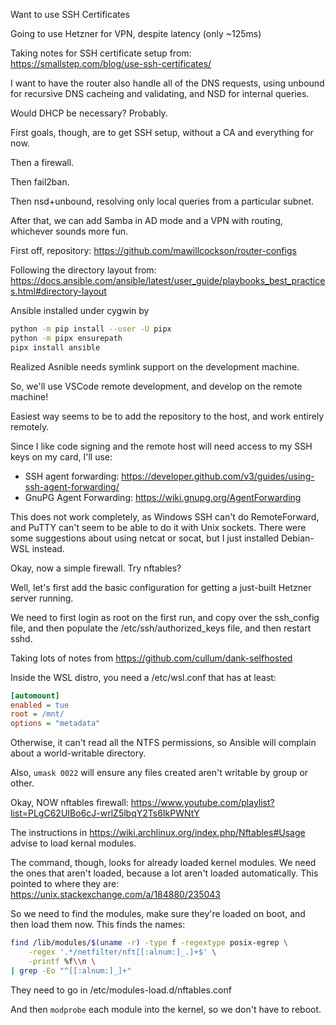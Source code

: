 Want to use SSH Certificates

Going to use Hetzner for VPN, despite latency (only ~125ms)

Taking notes for SSH certificate setup from: https://smallstep.com/blog/use-ssh-certificates/

I want to have the router also handle all of the DNS requests, using unbound for recursive DNS cacheing and validating, and NSD for internal queries.

Would DHCP be necessary? Probably.

First goals, though, are to get SSH setup, without a CA and everything for now.

Then a firewall.

Then fail2ban.

Then nsd+unbound, resolving only local queries from a particular subnet.

After that, we can add Samba in AD mode and a VPN with routing, whichever sounds more fun.


First off, repository: https://github.com/mawillcockson/router-configs

Following the directory layout from: https://docs.ansible.com/ansible/latest/user_guide/playbooks_best_practices.html#directory-layout

Ansible installed under cygwin by

```sh
python -m pip install --user -U pipx
python -m pipx ensurepath
pipx install ansible
```

Realized Asnible needs symlink support on the development machine.

So, we'll use VSCode remote development, and develop on the remote machine!

Easiest way seems to be to add the repository to the host, and work entirely remotely.

Since I like code signing and the remote host will need access to my SSH keys on my card, I'll use:

 - SSH agent forwarding: https://developer.github.com/v3/guides/using-ssh-agent-forwarding/
 - GnuPG Agent Forwarding: https://wiki.gnupg.org/AgentForwarding

This does not work completely, as Windows SSH can't do RemoteForward, and PuTTY can't seem to be able to do it with Unix sockets. There were some suggestions about using netcat or socat, but I just installed Debian-WSL instead.

Okay, now a simple firewall. Try nftables?

Well, let's first add the basic configuration for getting a just-built Hetzner server running.

We need to first login as root on the first run, and copy over the ssh_config file,
and then populate the /etc/ssh/authorized_keys file, and then restart sshd.

Taking lots of notes from https://github.com/cullum/dank-selfhosted

Inside the WSL distro, you need a /etc/wsl.conf that has at least:

```ini
[automount]
enabled = tue
root = /mnt/
options = "metadata"
```

Otherwise, it can't read all the NTFS permissions, so Ansible will complain about a world-writable directory.

Also, `umask 0022` will ensure any files created aren't writable by group or other.

Okay, NOW nftables firewall: https://www.youtube.com/playlist?list=PLgC62UIBo6cJ-wrlZ5lbqY2Ts6IkPWNtY

The instructions in https://wiki.archlinux.org/index.php/Nftables#Usage advise to load kernal modules.

The command, though, looks for already loaded kernel modules. We need the ones that aren't loaded, because a lot aren't loaded automatically. This pointed to where they are: https://unix.stackexchange.com/a/184880/235043

So we need to find the modules, make sure they're loaded on boot, and then load them now. This finds the names:

```bash
find /lib/modules/$(uname -r) -type f -regextype posix-egrep \
    -regex '.*/netfilter/nft[[:alnum:]_.]+$' \
    -printf %f\\n \
| grep -Eo "^[[:alnum:]_]+"
```

They need to go in /etc/modules-load.d/nftables.conf

And then `modprobe` each module into the kernel, so we don't have to reboot.